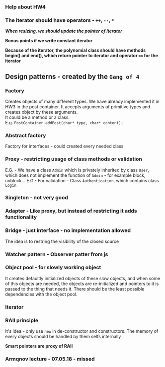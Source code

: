 ### Help about HW4

### The iterator should have operators - `++`, `--`, `*`

***When resizing, we should update the pointer of iterator***

**Bonus points if we write constant iterator**

**Because of the iterator, the polynomial class should have methods begin() and
end(), which return pointer to iterator and operator `==` for the iterator**

## Design patterns - created by the `Gang of 4`

### Factory
Creates objects of many different types. We have already implemented it in
HW3 in the post container. It accepts arguments of primitive types and creates
object by these arguments.  
It could be a method or a class.  
E.g. `PostContainer.addPost(char* type, char* content);`

### Abstract factory
Factory for interfaces - could created every needed class

### Proxy - restricting usage of class methods or validation
E.G. - We have a class `Admin` which is privately inherited by class `User`, which
does not implement the function of `Admin` - for example block, unblock...
E.G - For validation - Class `Authentication`, which contains class `Login`

### Singleton - not very good

### Adapter - Like proxy, but instead of restricting it adds functionality

### Bridge - just interface - no implementation allowed
The idea is to restring the visibility of the closed source

### Watcher pattern - Observer patter from js

### Object pool - for slowly working object
It creates defaultly initialized objects of these slow objects, and when some
of this objects are needed, the objects are re-initialized and pointers to it is
passed to the thing that needs it. There should be the least possible dependencies
with the object pool.

### Iterator

### RAII principle
It's idea - only use `new` in de-constructor and constructors. The memory of every
objects should be handled by them selfs internally

**Smart pointers are proxy of RAII**

### Armqnov lecture - 07.05.18 - **missed**
